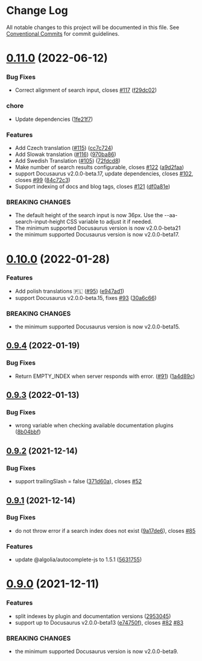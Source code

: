 # Change Log

All notable changes to this project will be documented in this file.
See [Conventional Commits](https://conventionalcommits.org) for commit guidelines.

# [0.11.0](https://github.com/anmode/docusaurus-search-local/compare/v0.10.0...v0.11.0) (2022-06-12)

### Bug Fixes

- Correct alignment of search input, closes [#117](https://github.com/anmode/docusaurus-search-local/issues/117) ([f29dc02](https://github.com/anmode/docusaurus-search-local/commit/f29dc02c475980509599018bae3ff45beecad6f3))

### chore

- Update dependencies ([1fe21f7](https://github.com/anmode/docusaurus-search-local/commit/1fe21f768b957140ad9fcbd1ac05cebfbee48b3a))

### Features

- Add Czech translation ([#115](https://github.com/anmode/docusaurus-search-local/issues/115)) ([cc7c724](https://github.com/anmode/docusaurus-search-local/commit/cc7c7249b3e28cf5cb3c958932144618cd211ae6))
- Add Slowak translation ([#116](https://github.com/anmode/docusaurus-search-local/issues/116)) ([970ba86](https://github.com/anmode/docusaurus-search-local/commit/970ba8656bd1380385e3bd7ea10009fa3c108d4f))
- Add Swedish Translation ([#105](https://github.com/anmode/docusaurus-search-local/issues/105)) ([72fdcd8](https://github.com/anmode/docusaurus-search-local/commit/72fdcd80c555a70d4791a5930083fe93ed8c2e7d))
- Make number of search results configurable, closes [#122](https://github.com/anmode/docusaurus-search-local/issues/122) ([a9d2faa](https://github.com/anmode/docusaurus-search-local/commit/a9d2faa3847f9762e8498c253b89f04bdaf7ab2a))
- support Docusaurus v2.0.0-beta.17, update dependencies, closes [#102](https://github.com/anmode/docusaurus-search-local/issues/102), closes [#99](https://github.com/anmode/docusaurus-search-local/issues/99) ([84c72c3](https://github.com/anmode/docusaurus-search-local/commit/84c72c3d98c6e0d578c7799274f4a33a896c1425))
- Support indexing of docs and blog tags, closes [#121](https://github.com/anmode/docusaurus-search-local/issues/121) ([df0a81e](https://github.com/anmode/docusaurus-search-local/commit/df0a81ee07c84f15c8d0095e31aa827a45289c19))

### BREAKING CHANGES

- The default height of the search input is now 36px. Use
  the --aa-search-input-height CSS variable to adjust it if needed.
- The minimum supported Docusaurus version is now v2.0.0-beta21
- the minimum supported Docusaurus version is now v2.0.0-beta17.

# [0.10.0](https://github.com/anmode/docusaurus-search-local/compare/v0.9.4...v0.10.0) (2022-01-28)

### Features

- Add polish translations :poland: ([#95](https://github.com/anmode/docusaurus-search-local/issues/95)) ([e947ad1](https://github.com/anmode/docusaurus-search-local/commit/e947ad108738445b6cafe6537531e72418c9e411))
- support Docusaurus v2.0.0-beta.15, fixes [#93](https://github.com/anmode/docusaurus-search-local/issues/93) ([30a6c66](https://github.com/anmode/docusaurus-search-local/commit/30a6c66e974df0536a51399bd18ba5458d1c62a8))

### BREAKING CHANGES

- the minimum supported Docusaurus version is now v2.0.0-beta15.

## [0.9.4](https://github.com/anmode/docusaurus-search-local/compare/v0.9.3...v0.9.4) (2022-01-19)

### Bug Fixes

- Return EMPTY_INDEX when server responds with error. ([#91](https://github.com/anmode/docusaurus-search-local/issues/91)) ([1a4d89c](https://github.com/anmode/docusaurus-search-local/commit/1a4d89c77ff7bb029386de50d2a1b1e5dc7e95b3))

## [0.9.3](https://github.com/anmode/docusaurus-search-local/compare/v0.9.2...v0.9.3) (2022-01-13)

### Bug Fixes

- wrong variable when checking available documentation plugins ([8b04bbf](https://github.com/anmode/docusaurus-search-local/commit/8b04bbfa277b1a7afd4aeecae48e52f68f4d4f77))

## [0.9.2](https://github.com/anmode/docusaurus-search-local/compare/v0.9.1...v0.9.2) (2021-12-14)

### Bug Fixes

- support trailingSlash = false ([371d60a](https://github.com/anmode/docusaurus-search-local/commit/371d60accd03bbd3465f2d771b476f673b6ce022)), closes [#52](https://github.com/anmode/docusaurus-search-local/issues/52)

## [0.9.1](https://github.com/anmode/docusaurus-search-local/compare/v0.9.0...v0.9.1) (2021-12-14)

### Bug Fixes

- do not throw error if a search index does not exist ([9a17de6](https://github.com/anmode/docusaurus-search-local/commit/9a17de64d4bfac192d319bd7126af6a1843c0965)), closes [#85](https://github.com/anmode/docusaurus-search-local/issues/85)

### Features

- update @algolia/autocomplete-js to 1.5.1 ([5631755](https://github.com/anmode/docusaurus-search-local/commit/5631755cf13b8610e2a68f7a1298f3f97f8568bb))

# [0.9.0](https://github.com/anmode/docusaurus-search-local/compare/v0.8.0...v0.9.0) (2021-12-11)

### Features

- split indexes by plugin and documentation versions ([2953045](https://github.com/anmode/docusaurus-search-local/commit/295304582682d6bd27839454f609dc0e88d029a2))
- support up to Docusaurus v2.0.0-beta13 ([e74750f](https://github.com/anmode/docusaurus-search-local/commit/e74750f5ea906f759a8b5c81c7397d12f4d6de9e)), closes [#82](https://github.com/anmode/docusaurus-search-local/issues/82) [#83](https://github.com/anmode/docusaurus-search-local/issues/83)

### BREAKING CHANGES

- the minimum supported Docusaurus version is now v2.0.0-beta9.
